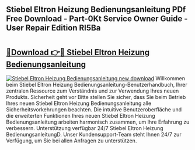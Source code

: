 ## Stiebel Eltron Heizung Bedienungsanleitung PDf Free Download - Part-0Kt Service Owner Guide - User Repair Edition RI5Ba

# <h2><a href="http://df5gpb1.blite.top/?on=Stiebel+Eltron+Heizung+Bedienungsanleitung">🔗Download 👉🔴 Stiebel Eltron Heizung Bedienungsanleitung</a></h2>

[![Stiebel Eltron Heizung Bedienungsanleitung new download](https://i.imgur.com/lujVjoI.png)](http://df5gpb1.blite.top/?on=Stiebel+Eltron+Heizung+Bedienungsanleitung)
Willkommen beim Stiebel Eltron Heizung Bedienungsanleitung-Benutzerhandbuch, Ihrer zentralen Ressource zum Verständnis und zur Verwendung Ihres neuen Produkts. Sicherheit geht vor Bitte stellen Sie sicher, dass Sie beim Betrieb Ihres neuen Stiebel Eltron Heizung Bedienungsanleitung alle Sicherheitsvorkehrungen beachten. Die intuitive Benutzeroberfläche und die erweiterten Funktionen Ihres neuen Stiebel Eltron Heizung Bedienungsanleitung arbeiten harmonisch zusammen, um Ihre Erfahrung zu verbessern. Unterstützung verfügbar 24/7 Stiebel Eltron Heizung BedienungsanleitungD. Unser Kundensupport-Team steht Ihnen 24/7 zur Verfügung, um Sie bei allen Anfragen zu unterstützen.
